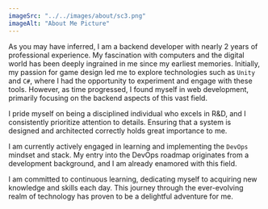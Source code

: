 ```yaml
---
imageSrc: "../../images/about/sc3.png"
imageAlt: "About Me Picture"
---
```


As you may have inferred, I am a backend developer with nearly 2 years of professional experience. My fascination with computers and the digital world has been deeply ingrained in me since my earliest memories. Initially, my passion for game design led me to explore technologies such as `Unity` and `C#`, where I had the opportunity to experiment and engage with these tools. However, as time progressed, I found myself in web development, primarily focusing on the backend aspects of this vast field.

I pride myself on being a disciplined individual who excels in R&D, and I consistently prioritize attention to details. Ensuring that a system is designed and architected correctly holds great importance to me.

I am currently actively engaged in learning and implementing the `DevOps` mindset and stack. My entry into the DevOps roadmap originates from a development background, and I am already enamored with this field.

I am committed to continuous learning, dedicating myself to acquiring new knowledge and skills each day. This journey through the ever-evolving realm of technology has proven to be a delightful adventure for me.

